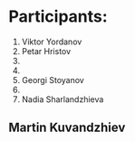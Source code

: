 # Participants:
1. Viktor Yordanov
2. Petar Hristov
3.
4.
5. Georgi Stoyanov
6.
7. Nadia Sharlandzhieva
## Martin Kuvandzhiev
